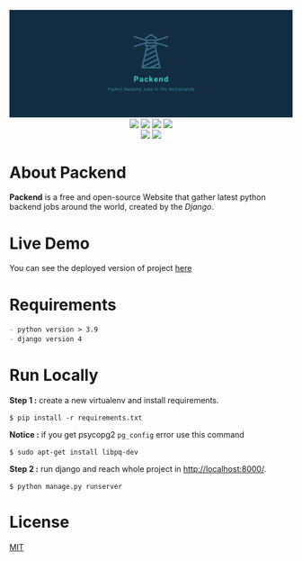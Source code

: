 <p align="center">
  <img src="icon.png"><br/>

  <img src="https://img.shields.io/badge/License-MIT-yellow.svg">
  <img src="https://img.shields.io/badge/python-%3E=3.9-blue?logo=python&logoColor=white">
  <img src="https://img.shields.io/badge/os-linux-blue?logo=linux&logoColor=white">
  <img src="https://img.shields.io/badge/web-Django-green?logo=django&logoColor=white"><br/>
  <img src= "https://img.shields.io/badge/deployment-heroku-purple?logo=heroku&logoColor=white">
  <img src="https://badges.frapsoft.com/os/v3/open-source.svg?v=103"><br/>
</p>

# About Packend
**Packend** is a free and open-source Website that gather latest python backend jobs around the world, created by the _Django_.

# Live Demo

You can see the deployed version of project [here](https://packend.herokuapp.com/)

# Requirements

```markdown
- python version > 3.9
- django version 4
```

# Run Locally

**Step 1 :** create a new virtualenv and install requirements.
```shell
$ pip install -r requirements.txt
```

**Notice :** if you get psycopg2 `pg_config` error use this command
```shell
$ sudo apt-get install libpq-dev
```

**Step 2 :** run django and reach whole project in [http://localhost:8000/](http://localhost:8000/).
```shell
$ python manage.py runserver
```

# License

[MIT](https://choosealicense.com/licenses/mit/)